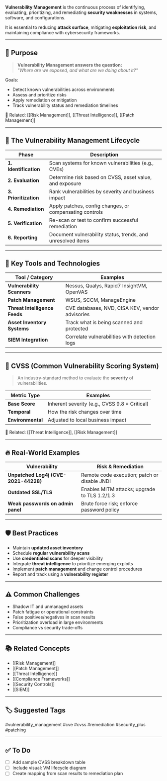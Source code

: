 **Vulnerability Management** is the continuous process of identifying, evaluating, prioritizing, and remediating **security weaknesses** in systems, software, and configurations.

It is essential to reducing **attack surface**, mitigating **exploitation risk**, and maintaining compliance with cybersecurity frameworks.

---

## 🎯 Purpose

> **Vulnerability Management answers the question:**  
> _"Where are we exposed, and what are we doing about it?"_

Goals:
- Detect known vulnerabilities across environments
- Assess and prioritize risks
- Apply remediation or mitigation
- Track vulnerability status and remediation timelines

📎 Related: [[Risk Management]], [[Threat Intelligence]], [[Patch Management]]

---

## 🔁 The Vulnerability Management Lifecycle

| Phase             | Description                                                                 |
|------------------|-------------------------------------------------------------------------------|
| **1. Identification** | Scan systems for known vulnerabilities (e.g., CVEs)                       |
| **2. Evaluation**     | Determine risk based on CVSS, asset value, and exposure                   |
| **3. Prioritization** | Rank vulnerabilities by severity and business impact                      |
| **4. Remediation**     | Apply patches, config changes, or compensating controls                  |
| **5. Verification**    | Re-scan or test to confirm successful remediation                        |
| **6. Reporting**       | Document vulnerability status, trends, and unresolved items              |

---

## 🧰 Key Tools and Technologies

| Tool / Category           | Examples                                              |
|----------------------------|--------------------------------------------------------|
| **Vulnerability Scanners** | Nessus, Qualys, Rapid7 InsightVM, OpenVAS             |
| **Patch Management**       | WSUS, SCCM, ManageEngine                              |
| **Threat Intelligence Feeds** | CVE databases, NVD, CISA KEV, vendor advisories     |
| **Asset Inventory Systems** | Track what is being scanned and protected            |
| **SIEM Integration**       | Correlate vulnerabilities with detection logs         |

---

## 🧠 CVSS (Common Vulnerability Scoring System)

> An industry-standard method to evaluate the **severity** of vulnerabilities.

| Metric Type     | Examples                                      |
|------------------|-----------------------------------------------|
| **Base Score**   | Inherent severity (e.g., CVSS 9.8 = Critical) |
| **Temporal**     | How the risk changes over time               |
| **Environmental**| Adjusted to local business impact            |

📎 Related: [[Threat Intelligence]], [[Risk Management]]

---

## 🔥 Real-World Examples

| Vulnerability                    | Risk & Remediation                              |
|----------------------------------|--------------------------------------------------|
| **Unpatched Log4j (CVE-2021-44228)** | Remote code execution; patch or disable JNDI |
| **Outdated SSL/TLS**             | Enables MITM attacks; upgrade to TLS 1.2/1.3    |
| **Weak passwords on admin panel** | Brute force risk; enforce password policy       |

---

## 🛡 Best Practices

- Maintain **updated asset inventory**
- Schedule **regular vulnerability scans**
- Use **credentialed scans** for deeper visibility
- Integrate **threat intelligence** to prioritize emerging exploits
- Implement **patch management** and change control procedures
- Report and track using a **vulnerability register**

---

## ⚠️ Common Challenges

- Shadow IT and unmanaged assets
- Patch fatigue or operational constraints
- False positives/negatives in scan results
- Prioritization overload in large environments
- Compliance vs security trade-offs

---

## 📚 Related Concepts

- [[Risk Management]]
- [[Patch Management]]
- [[Threat Intelligence]]
- [[Compliance Frameworks]]
- [[Security Controls]]
- [[SIEM]]

---

## 🏷 Suggested Tags

#vulnerability_management #cve #cvss #remediation #security_plus #patching

---

## ✅ To Do

- [ ] Add sample CVSS breakdown table
- [ ] Include visual: VM lifecycle diagram
- [ ] Create mapping from scan results to remediation plan
